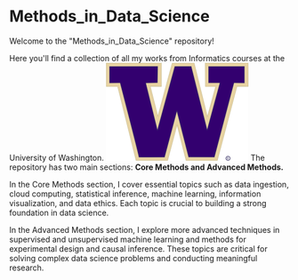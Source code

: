 # Methods_in_Data_Science

Welcome to the "Methods_in_Data_Science" repository! 

Here you'll find a collection of all my works from Informatics courses at the University of Washington. <img src="uw_logo.png" alt="uw logo" width="256" height="176"> The repository has two main sections: **Core Methods and Advanced Methods.**

In the Core Methods section, I cover essential topics such as data ingestion, cloud computing, statistical inference, machine learning, information visualization, and data ethics. Each topic is crucial to building a strong foundation in data science.

In the Advanced Methods section, I explore more advanced techniques in supervised and unsupervised machine learning and methods for experimental design and causal inference. These topics are critical for solving complex data science problems and conducting meaningful research.
